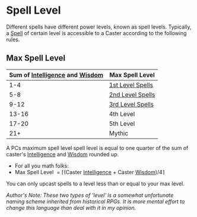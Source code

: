 ---
---

# Spell Level

Different spells have different power levels, known as spell levels. Typically, a [Spell](Spells.md) of certain level is accessible to a Caster according to the following rules.

## Max Spell Level

|Sum of [Intelligence](../Player%20Characters/Chosen%20Statistics/Intelligence.md) and [Wisdom](../Player%20Characters/Chosen%20Statistics/Wisdom.md)|Max Spell Level|
|------------------------------|---------------|
|1-4|[1st Level Spells](Spells/Mythril%20Spells/Level%201/1st%20Level%20Spells.md)|
|5-8|[2nd Level Spells](Spells/Mythril%20Spells/Level%202/2nd%20Level%20Spells.md)|
|9-12|[3rd Level Spells](Spells/Mythril%20Spells/Level%203/3rd%20Level%20Spells.md)|
|13-16|4th Level|
|17-20|5th Level|
|21+|Mythic|

A PCs maximum spell level spell level is equal to one quarter of the sum of caster's [Intelligence](../Player%20Characters/Chosen%20Statistics/Intelligence.md) and [Wisdom](../Player%20Characters/Chosen%20Statistics/Wisdom.md) rounded up.

* For all you math folks:
* Max Spell Level $= \lceil($Caster [Intelligence](../Player%20Characters/Chosen%20Statistics/Intelligence.md) + Caster [Wisdom](../Player%20Characters/Chosen%20Statistics/Wisdom.md)$)/4\rceil$

You can only upcast spells to a level less than or equal to your max level.

*Author's Note:*
*These two types of 'level' is a somewhat unfortunate naming scheme inherited from historical RPGs. It is more mental effort to change this language than deal with it in my opinion.*
